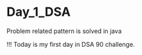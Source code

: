 # Day_1_DSA
Problem related pattern is solved in java

!!! Today is my first day in DSA 90 challenge.
